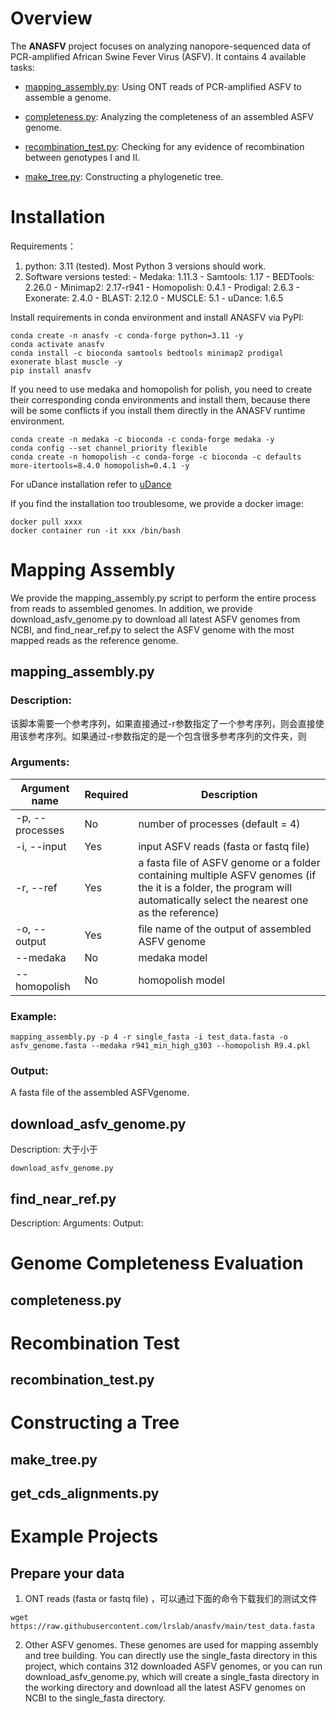 
# Overview
The **ANASFV** project focuses on analyzing nanopore-sequenced data of PCR-amplified African Swine Fever Virus (ASFV). It contains 4 available tasks:

- [mapping_assembly.py](#mapping-assembly): Using ONT reads of PCR-amplified ASFV to assemble a genome.

- [completeness.py](#genome-completeness-evaluation): Analyzing the completeness of an assembled ASFV genome.

- [recombination_test.py](#recombination-test): Checking for any evidence of recombination between genotypes I and II.

- [make_tree.py](#constructing-a-tree): Constructing a phylogenetic tree.

# Installation

Requirements：
1. python: 3.11 (tested). Most Python 3 versions should work.
2. Software versions tested:
	 \- Medaka: 1.11.3
 	 \- Samtools: 1.17
  	 \- BEDTools: 2.26.0
  	 \- Minimap2: 2.17-r941
  	 \- Homopolish: 0.4.1
  	 \- Prodigal: 2.6.3
  	 \- Exonerate: 2.4.0
  	 \- BLAST: 2.12.0
  	 \- MUSCLE: 5.1
  	 \- uDance: 1.6.5

  	 

Install requirements in conda environment and install ANASFV via PyPI:
```
conda create -n anasfv -c conda-forge python=3.11 -y
conda activate anasfv
conda install -c bioconda samtools bedtools minimap2 prodigal exonerate blast muscle -y
pip install anasfv
```

If you need to use medaka and homopolish for polish, you need to create their corresponding conda environments and install them, because there will be some conflicts if you install them directly in the ANASFV runtime environment.
```
conda create -n medaka -c bioconda -c conda-forge medaka -y
conda config --set channel_priority flexible
conda create -n homopolish -c conda-forge -c bioconda -c defaults more-itertools=8.4.0 homopolish=0.4.1 -y
```

For uDance installation refer to [uDance](https://github.com/balabanmetin/uDance)


If you find the installation too troublesome, we provide a docker image:
```
docker pull xxxx
docker container run -it xxx /bin/bash
```



#  Mapping Assembly
We provide the mapping_assembly.py script to perform the entire process from reads to assembled genomes. In addition, we provide download_asfv_genome.py to download all latest ASFV genomes from NCBI, and find_near_ref.py to select the ASFV genome with the most mapped reads as the reference genome.
## mapping_assembly.py
### Description:
该脚本需要一个参考序列，如果直接通过-r参数指定了一个参考序列，则会直接使用该参考序列。如果通过-r参数指定的是一个包含很多参考序列的文件夹，则
### Arguments:
| Argument name	  | Required | Description |
| --------------  | ----- | -------- |
| -p, --processes |  No  | number of processes (default = 4)   |
| -i,	--input   |  Yes  | input ASFV reads (fasta or fastq file) |
| -r, --ref     |  Yes  | a fasta file of ASFV genome or a folder containing multiple ASFV genomes (if the it is a folder, the program will automatically select the nearest one as the reference)|
| -o, --output   |  Yes  | file name of the output of assembled ASFV genome  |
| --medaka      |  No  | medaka model  |
| --homopolish   |  No  | homopolish model  |

### Example:
```
mapping_assembly.py -p 4 -r single_fasta -i test_data.fasta -o asfv_genome.fasta --medaka r941_min_high_g303 --homopolish R9.4.pkl
```
### Output:
A fasta file of the assembled ASFVgenome.

## download_asfv_genome.py
Description: 大于小于
```
download_asfv_genome.py
```

## find_near_ref.py
Description:
Arguments:
Output:
# Genome Completeness Evaluation
## completeness.py
# Recombination Test
## recombination_test.py
# Constructing a Tree
## make_tree.py
## get_cds_alignments.py
# Example Projects
## Prepare your data
1. ONT reads (fasta or fastq file) ，可以通过下面的命令下载我们的测试文件
```
wget https://raw.githubusercontent.com/lrslab/anasfv/main/test_data.fasta
```
2. Other ASFV genomes. These genomes are used for mapping assembly and tree building. You can directly use the single_fasta directory in this project, which contains 312 downloaded ASFV genomes, or you can run download_asfv_genome.py, which will create a single_fasta directory in the working directory and download all the latest ASFV genomes on NCBI to the single_fasta directory.